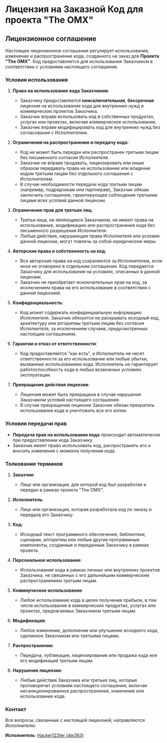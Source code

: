 # Лицензия на Заказной Код для проекта "The OMX"

## Лицензионное соглашение

Настоящее лицензионное соглашение регулирует использование, изменение и распространение кода, созданного на заказ для **Проекта "The OMX"**. Код предоставляется для использования Заказчиком в соответствии с условиями настоящего соглашения.

### Условия использования

1. **Право на использование кода Заказчиком**:
   - Заказчику предоставляется **неисключительная**, **бессрочная** лицензия на использование кода для внутренних нужд и коммерческих проектов Заказчика.
   - Заказчик вправе использовать код в собственных продуктах, услугах или проектах, включая коммерческое использование.
   - Заказчик вправе модифицировать код для внутренних нужд без согласования с Исполнителем.

2. **Ограничения на распространение и передачу кода**:
   - Код не может быть передан или распространен третьим лицам без письменного согласия Исполнителя.
   - Заказчик не вправе продавать, лицензировать или иным образом передавать права на использование или владение кодом третьим лицам без отдельного соглашения с Исполнителем.
   - В случае необходимости передачи кода третьим лицам (например, подрядчикам или партнерам), Заказчик обязан заключить соглашение, гарантирующее соблюдение третьими лицами всех условий данной лицензии.

3. **Ограничение прав для третьих лиц**:
   - Третьи лица, не являющиеся Заказчиком, не имеют права на использование, модификацию или распространение кода без письменного разрешения Исполнителя.
   - Любые действия, нарушающие права Исполнителя или условия данной лицензии, могут повлечь за собой юридические меры.

4. **Авторские права и собственность на код**:
   - Все авторские права на код сохраняются за Исполнителем, если иное не оговорено в отдельном соглашении. Код передается Заказчику для использования на условиях, описанных в данной лицензии.
   - Заказчик не приобретает исключительных прав на код, за исключением права на его использование в соответствии с данной лицензией.

5. **Конфиденциальность**:
   - Код может содержать конфиденциальную информацию Исполнителя. Заказчик обязуется не раскрывать исходный код, архитектуру или алгоритмы третьим лицам без согласия Исполнителя, за исключением случаев, предусмотренных настоящим соглашением.

6. **Гарантии и отказ от ответственности**:
   - Код предоставляется "как есть", и Исполнитель не несет ответственности за его использование или любые убытки, вызванные использованием кода. Исполнитель не гарантирует работоспособность кода в любых возможных условиях эксплуатации.

7. **Прекращение действия лицензии**:
   - Лицензия может быть прекращена в случае нарушения Заказчиком условий настоящего соглашения.
   - В случае прекращения лицензии Заказчик обязан прекратить использование кода и уничтожить все его копии.

### Условия передачи прав

- **Передача прав на использование кода** происходит автоматически при предоставлении кода Заказчику.
- Заказчик имеет право использовать код, распространять его и вносить изменения с момента получения кода.

### Толкование терминов

1. **Заказчик**:
   - Лицо или организация, для которой код был разработан и передан в рамках проекта "The OMX".

2. **Исполнитель**:
   - Лицо или организация, которая разработала код по заказу и передала его Заказчику.

3. **Код**:
   - Исходный текст программного обеспечения, библиотеки, сценарии, алгоритмы или любые другие программные компоненты, созданные и переданные Заказчику в рамках проекта.

4. **Персональное использование**:
   - Использование кода в рамках личных или внутренних проектов Заказчика, не связанных с его дальнейшим коммерческим распространением третьим лицам.

5. **Коммерческое использование**:
   - Любое использование кода в целях получения прибыли, в том числе использование в коммерческих продуктах, услугах или проектах, предлагаемых Заказчиком третьим лицам.

6. **Модификация**:
   - Любое изменение, дополнение или улучшение исходного кода, сделанное Заказчиком или третьими лицами.

7. **Распространение**:
   - Передача, публикация, лицензирование или продажа кода или его модификаций третьим лицам.

8. **Нарушение лицензии**:
   - Любые действия Заказчика или третьих лиц, которые противоречат условиям настоящего соглашения, включая несанкционированное распространение, изменение или использование кода.

### Контакт

Все вопросы, связанные с настоящей лицензией, направляются Исполнителю:

**Исполнитель**: [Hacker123ter (dw363)](https://github.com/Hacker123ter)